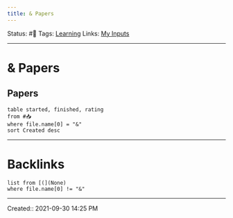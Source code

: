 ```yaml
---
title: & Papers
---
```

Status: #🔎
Tags: [Learning](out/learning.md)
Links: [My Inputs](out/my-inputs.md)
___
# & Papers
## Papers
```dataview
table started, finished, rating
from #📥
where file.name[0] = "&"
sort Created desc
```
___
# Backlinks
```dataview
list from [(](None)
where file.name[0] != "&"
```
___
Created:: 2021-09-30 14:25 PM
